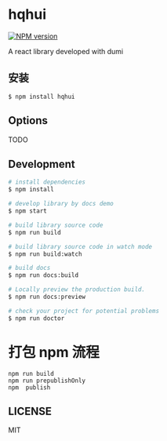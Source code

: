 # hqhui

[![NPM version](https://img.shields.io/npm/v/hqhui.svg?style=flat)](https://npmjs.org/package/hqhui)

A react library developed with dumi

## 安装

```
$ npm install hqhui
```

## Options

TODO

## Development

```bash
# install dependencies
$ npm install

# develop library by docs demo
$ npm start

# build library source code
$ npm run build

# build library source code in watch mode
$ npm run build:watch

# build docs
$ npm run docs:build

# Locally preview the production build.
$ npm run docs:preview

# check your project for potential problems
$ npm run doctor
```

# 打包 npm 流程

```
npm run build
npm run prepublishOnly
npm  publish
```

## LICENSE

MIT
